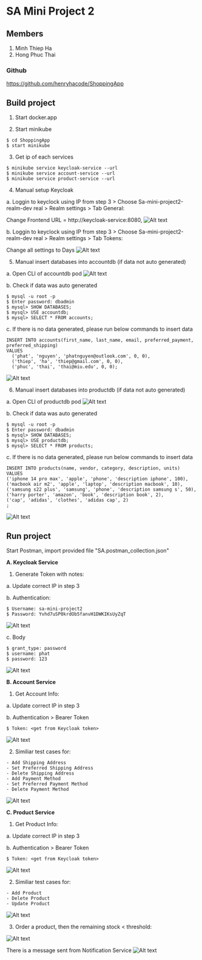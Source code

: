 # SA Mini Project 2
## Members
1. Minh Thiep Ha
2. Hong Phuc Thai

### Github 
https://github.com/henryhacode/ShoppingApp

## Build project
1. Start docker.app


2. Start minikube 
```
$ cd ShoppingApp
$ start minikube
```

3. Get ip of each services
```
$ minikube service keycloak-service --url
$ minikube service account-service --url
$ minikube service product-service --url
```

4. Manual setup Keycloak

a. Loggin to keyclock using IP from step 3 > Choose Sa-mini-project2-realm-dev real > Realm settings > Tab General:

Change Frontend URL = http://keycloak-service:8080,
   <img src="./markdown/Screen Shot 2022-10-18 at 8.02.24 PM.png" alt="Alt text" title="People">

b. Loggin to keyclock using IP from step 3 > Choose Sa-mini-project2-realm-dev real > Realm settings > Tab Tokens:

Change all settings to Days
   <img src="./markdown/Screen Shot 2022-10-18 at 8.06.36 PM.png" alt="Alt text" title="People">


5. Manual insert databases into accountdb (if data not auto generated)

a. Open CLI of accountdb pod
   <img src="./markdown/Screen Shot 2022-10-18 at 8.20.25 PM.png" alt="Alt text" title="People">

b. Check if data was auto generated

```
$ mysql -u root -p
$ Enter password: dbadmin
$ mysql> SHOW DATABASES;
$ mysql> USE accountdb;
$ mysql> SELECT * FROM accounts;
```
 
c. If there is no data generated, please run below commands to insert data

```
INSERT INTO accounts(first_name, last_name, email, preferred_payment, preferred_shipping)
VALUES
  ('phat', 'nguyen', 'phatnguyen@outlook.com', 0, 0),
  ('thiep', 'ha', 'thiep@gmail.com', 0, 0),
  ('phuc', 'thai', 'thai@miu.edu', 0, 0);
```
<img src="./markdown/Screen Shot 2022-10-18 at 8.21.54 PM.png" alt="Alt text" title="People">


6. Manual insert databases into productdb (if data not auto generated)

a. Open CLI of productdb pod
   <img src="./markdown/Screen Shot 2022-10-18 at 8.10.32 PM.png" alt="Alt text" title="People">

b. Check if data was auto generated
```
$ mysql -u root -p
$ Enter password: dbadmin
$ mysql> SHOW DATABASES;
$ mysql> USE productdb;
$ mysql> SELECT * FROM products;
``` 
   c. If there is no data generated, please run below commands to insert data

```
INSERT INTO products(name, vendor, category, description, units)
VALUES
('iphone 14 pro max', 'apple', 'phone', 'description iphone', 100),
('macbook air m2', 'apple', 'laptop', 'description macbook', 10),
('samsung s22 plus', 'samsung', 'phone', 'description samsung s', 50),
('harry porter', 'amazon', 'book', 'description book', 2),
('cap', 'adidas', 'clothes', 'adidas cap', 2)
;  
``` 
   <img src="./markdown/Screen Shot 2022-10-18 at 8.18.12 PM.png" alt="Alt text" title="People">

## Run project
Start Postman, import provided file "SA.postman_collection.json"

<b>A. Keycloak Service</b>
1. Generate Token with notes:

a. Update correct IP in step 3

b. Authentication: 
```
$ Username: sa-mini-project2
$ Password: Yvhd7uSP0krdOb5fanvH1DWKIKsUyZqT
```
   <img src="./markdown/Screen Shot 2022-10-18 at 8.24.11 PM.png" alt="Alt text" title="People">

c. Body

```
$ grant_type: password
$ username: phat
$ password: 123
```
   <img src="./markdown/Screen Shot 2022-10-18 at 8.24.11 PM.png" alt="Alt text" title="People">

<b>B. Account Service</b>
1. Get Account Info:

a. Update correct IP in step 3

b. Authentication > Bearer Token
```
$ Token: <get from Keycloak token>
```
   <img src="./markdown/Screen Shot 2022-10-18 at 8.57.53 PM.png" alt="Alt text" title="People">

2. Similiar test cases for:
```
- Add Shipping Address
- Set Preferred Shipping Address
- Delete Shipping Address
- Add Payment Method
- Set Preferred Payment Method
- Delete Payment Method
```
<img src="./markdown/Screen Shot 2022-10-18 at 9.07.20 PM.png" alt="Alt text" title="People">


<b>C. Product Service</b>
1. Get Product Info:

a. Update correct IP in step 3

b. Authentication > Bearer Token
```
$ Token: <get from Keycloak token>
```
   <img src="./markdown/Screen Shot 2022-10-18 at 9.28.27 PM.png" alt="Alt text" title="People">

2. Similiar test cases for:
```
- Add Product
- Delete Product
- Update Product
```
<img src="./markdown/Screen Shot 2022-10-18 at 9.29.31 PM.png" alt="Alt text" title="People">

3. Order a product, then the remaining stock < threshold:
<img src="./markdown/Screen Shot 2022-10-18 at 9.31.45 PM.png" alt="Alt text" title="People">

There is a message sent from Notification Service
<img src="./markdown/Screen Shot 2022-10-18 at 9.34.09 PM.png" alt="Alt text" title="People">
